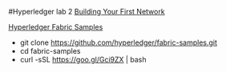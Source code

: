 #Hyperledger lab 2
[Building Your First Network](http://hyperledger-fabric.readthedocs.io/en/latest/build_network.html)

[Hyperledger Fabric Samples](http://hyperledger-fabric.readthedocs.io/en/latest/samples.html)

* git clone https://github.com/hyperledger/fabric-samples.git
* cd fabric-samples
* curl -sSL https://goo.gl/Gci9ZX | bash



